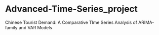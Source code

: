 # Advanced-Time-Series_project
Chinese Tourist Demand: A Comparative TIme Series Analysis of ARIMA-family and VAR Models
